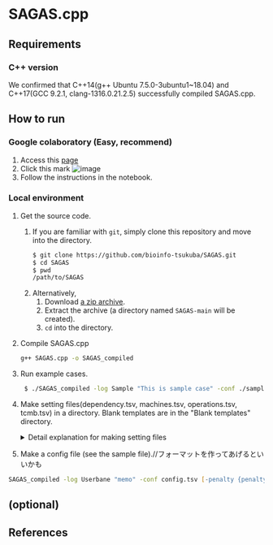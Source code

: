 SAGAS.cpp
========

## Requirements
### C++ version
We confirmed that C++14(g++ Ubuntu 7.5.0-3ubuntu1~18.04) and C++17(GCC 9.2.1, clang-1316.0.21.2.5) successfully compiled SAGAS.cpp.

## How to run

### Google colaboratory (Easy, recommend)

1. Access this [page](https://github.com/bioinfo-tsukuba/SAGAS/blob/main/SAGASforGithub.ipynb)
2. Click this mark ![image](https://user-images.githubusercontent.com/85389241/197720096-68863e1b-a46d-4df3-98af-5ebf1a506812.png)
3. Follow the instructions in the notebook.


### Local environment

1. Get the source code.
    1. If you are familiar with `git`, simply clone this repository and move into the directory.
        ```zsh
        $ git clone https://github.com/bioinfo-tsukuba/SAGAS.git
        $ cd SAGAS
        $ pwd
        /path/to/SAGAS
        ```
    1. Alternatively,
        1. Download [a zip archive](https://github.com/bioinfo-tsukuba/SAGAS/archive/main.zip).
        2. Extract the archive (a directory named `SAGAS-main` will be created).
        3. `cd` into the directory.
2. Compile SAGAS.cpp
    ```zsh
    g++ SAGAS.cpp -o SAGAS_compiled
    ```
4. Run example cases.
    ```zsh
     $ ./SAGAS_compiled -log Sample "This is sample case" -conf ./sample/configs/Gu2016x1_sample.tsv
    ```
5. Make setting files(dependency.tsv, machines.tsv, operations.tsv, tcmb.tsv) in a directory. Blank templates are in the "Blank templates" directory.
    <details><summary>Detail explanation for making setting files</summary>
    
    1. machines.tsv
        
        The No.[Machine_ID] machine is a type [Machine_type] machine. It is called [Machine_name].
        
    1. operations.tsv
    
        The [Operation_ID]-th operation in the [Job_ID]-th job can be processed by the type [Compatible_machine] machine within [Processing_time](msec).
        
    1. dependency.tsv
        
        Let the [Operation_ID_1]-th operation in the [Job_ID]-th job be $O_a$.
        Let the [Operation_ID_2]-th operation in the [Job_ID]-th job be $O_b$.
        $O_a$ must finish before $O_b$ begins.
        
    1. tcmb.tsv (a little bit complex)
    
        Let the [Operation_ID_1]-th operation in the [Job_ID]-th job be $O_a$.
        Let the [Operation_ID_2]-th operation in the [Job_ID]-th job be $O_b$.
        
        1. Pattern A ([Point_1] == Start && [Point_2] == Start)
            
            The absolute difference between the start time of operation $O_a$ and the start time of operation $O_b$ must be less than or equal to [Time_constraint].
            
        1. Pattern A ([Point_1] == End && [Point_2] == Start)
        
            The absolute difference between the end time of operation $O_a$ and the start time of operation $O_b$ must be less than or equal to [Time_constraint].
                    
        1. Pattern A ([Point_1] == Start && [Point_2] == End)
        
            The absolute difference between the start time of operation $O_a$ and the end time of operation $O_b$ must be less than or equal to [Time_constraint].
                    
        1. Pattern A ([Point_1] == End && [Point_2] == End)
        
            The absolute difference between the end time of operation $O_a$ and the end time of operation $O_b$ must be less than or equal to [Time_constraint].
        
    
    </details>
6. Make a config file (see the sample file).//フォーマットを作ってあげるといいかも


```zsh
SAGAS_compiled -log Userbane "memo" -conf config.tsv [-penalty {penalty}] [-gl {gl} {failedskip}]'//後程確認
```





## (optional)

## References

